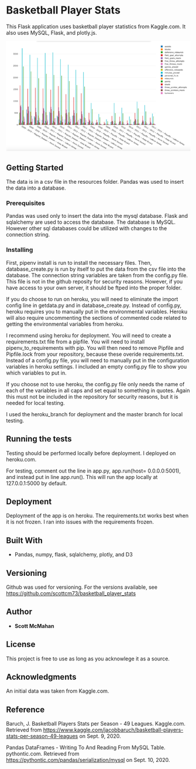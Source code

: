 # Basketball Player Stats

This Flask application uses basketball player statistics from Kaggle.com. It also uses MySQL, Flask, and plotly.js.

![alt text](https://github.com/scottcm73/basketball_player_stats/blob/master/static/images/maingraph.png)

## Getting Started
The data is in a csv file in the resources folder. Pandas was used to insert the data into a database. 

### Prerequisites

Pandas was used only to insert the data into the mysql database. Flask and sqlalchemy are used to access the database.
The database is MySQL. However other sql databases could be utilized with changes to the connection string. 


### Installing

First, pipenv install is run to install the necessary files. Then, database_create.py is run by itself to put the data from the csv file into the database. The connection string variables are taken from the config.py file. This file is not in the github reposity for security reasons. However, if you have access to your own server, it should be ftped into the proper folder. 

If you do choose to run on heroku, you will need to eliminate the import config line in getdata.py and in database_create.py.
Instead of config.py, heroku requires you to manually put in the environmental variables. Heroku will also require uncommenting the sections of commented code related to getting the environmental variables from heroku.

I recommend using heroku for deployment. You will need to create a requirements.txt file from a pipfile. You will need to install pipenv_to_requirements with pip. You will then need to remove Pipfile and Pipfile.lock from your repository, because these overide requirements.txt. Instead of a config.py file, you will need to manually put in the configuration variables in heroku settings. I included an empty config.py file to show you which variables to put in.

If you choose not to use heroku, the config.py file only needs the name of each of the variables in all caps and set equal to something in quotes. Again this must not be included in the repository for security reasons, but it is needed for local testing.

I used the heroku_branch for deployment and the master branch for local testing.


## Running the tests

Testing should be performed locally before deployment. I deployed on heroku.com. 

For testing, comment out the line in app.py, app.run(host= 0.0.0.0:5001), and instead put in line app.run().
This will run the app locally at 127.0.0.1:5000 by default.


## Deployment

Deployment of the app is on heroku. The requirements.txt works best when it is not frozen. I ran into issues with the requirements frozen.  

## Built With

*  Pandas, numpy, flask, sqlalchemy, plotly, and D3

 

## Versioning

Github was used for versioning. For the versions available, see https://github.com/scottcm73/basketball_player_stats


## Author

* **Scott McMahan** 



## License

This project is free to use as long as you acknowlege it as a source.

## Acknowledgments

An initial data was taken from Kaggle.com. 

## Reference

Baruch, J. Basketball Players Stats per Season - 49 Leagues. Kaggle.com. Retrieved from https://www.kaggle.com/jacobbaruch/basketball-players-stats-per-season-49-leagues on Sept. 9, 2020.

Pandas DataFrames - Writing To And Reading From MySQL Table. pythontic.com. Retrieved from https://pythontic.com/pandas/serialization/mysql on Sept. 10, 2020.






